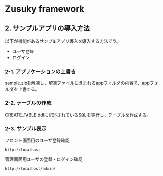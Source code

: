 # Zusuky framework  

## 2. サンプルアプリの導入方法
以下が機能があるサンプルアプリ導入を導入する方法でう。
- ユーザ登録
- ログイン

### 2-1. アプリケーションの上書き
sample.zipを解凍し、解凍ファイルに含まれるappフォルダの内容で、appフォルダを上書する。

### 2-2. テーブルの作成
CREATE_TABLE.ddlに記述されているSQLを実行し、テーブルを作成する。

### 2-3. サンプル表示
フロント画面用のユーザ登録確認

```
http://localhost
```

管理画面用ユーザの登録・ログイン確認

```
http://localhost/admin/
```
